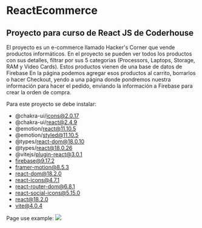 ﻿# ReactEcommerce
## Proyecto para curso de React JS de Coderhouse

El proyecto es un e-commerce llamado Hacker's Corner que vende productos informáticos. En el proyecto se pueden ver todos los productos con sus detalles, filtrar por sus 5 categorias (Processors, Laptops, Storage, RAM y Video Cards). Estos productos vienen de una base de datos de Firebase
En la página podemos agregar esos productos al carrito, borrarlos o hacer Checkout, yendo a una página donde pondremos nuestra información para hacer el pedido, enviando la información a Firebase para crear la orden de compra.

Para este proyecto se debe instalar:
- @chakra-ui/icons@2.0.17
- @chakra-ui/react@2.4.9
- @emotion/react@11.10.5
- @emotion/styled@11.10.5
- @types/react-dom@18.0.10
- @types/react@18.0.26
- @vitejs/plugin-react@3.0.1
- firebase@9.17.2
- framer-motion@8.5.3
- react-dom@18.2.0
- react-icons@4.7.1
- react-router-dom@6.8.1
- react-social-icons@5.15.0
- react@18.2.0
- vite@4.0.4


Page use example:
![](https://github.com/GastonNicolini/ReactJs-Ecommerce/blob/main/src/images/React_Ecommerce_Use_Case.gif)
